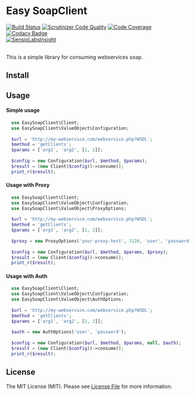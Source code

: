 # Easy SoapClient

[![Build Status](https://travis-ci.org/Thomas-Matheus/easy-soapclient.svg?branch=master)](https://travis-ci.org/Thomas-Matheus/easy-soapclient) [![Scrutinizer Code Quality](https://scrutinizer-ci.com/g/Thomas-Matheus/easy-soapclient/badges/quality-score.png?b=master)](https://scrutinizer-ci.com/g/Thomas-Matheus/easy-soapclient/?branch=master) [![Code Coverage](https://scrutinizer-ci.com/g/Thomas-Matheus/easy-soapclient/badges/coverage.png?b=master)](https://scrutinizer-ci.com/g/Thomas-Matheus/easy-soapclient/?branch=master) [![Codacy Badge](https://api.codacy.com/project/badge/Grade/7090e5cdd4cf4e92971995ff672eb122)](https://www.codacy.com/app/Thomas-Matheus/easy-soapclient?utm_source=github.com&utm_medium=referral&utm_content=Thomas-Matheus/easy-soapclient&utm_campaign=badger)
<br>
[![SensioLabsInsight](https://insight.sensiolabs.com/projects/ba7fc8d5-2156-480c-817c-ed89c13b61ea/big.png)](https://insight.sensiolabs.com/projects/ba7fc8d5-2156-480c-817c-ed89c13b61ea)

<br>
This is a simple library for consuming webservices soap.

## Install
 

## Usage

#### Simple usage
```php
  use EasySoapClient\Client;
  use EasySoapClient\ValueObject\Configuration;
  
  $url = 'http://my-webservice.com/webservice.php?WSDL';
  $method = 'getClients';
  $params = ['arg1', 'arg2', [1, 2]];
  
  $config = new Configuration($url, $method, $params);
  $result = (new Client($config))->consume();
  print_r($result);
```

#### Usage with Proxy

```php
  use EasySoapClient\Client;
  use EasySoapClient\ValueObject\Configuration;
  use EasySoapClient\ValueObject\ProxyOptions;
  
  $url = 'http://my-webservice.com/webservice.php?WSDL';
  $method = 'getClients';
  $params = ['arg1', 'arg2', [1, 2]];
  
  $proxy = new ProxyOptions('your-proxy-host', 3120, 'user', 'password');
  
  $config = new Configuration($url, $method, $params, $proxy);
  $result = (new Client($config))->consume();
  print_r($result);
```

#### Usage with Auth

```php
  use EasySoapClient\Client;
  use EasySoapClient\ValueObject\Configuration;
  use EasySoapClient\ValueObject\AuthOptions;
  
  $url = 'http://my-webservice.com/webservice.php?WSDL';
  $method = 'getClients';
  $params = ['arg1', 'arg2', [1, 2]];
  
  $auth = new AuthOptions('user', 'password');
  
  $config = new Configuration($url, $method, $params, null, $auth);
  $result = (new Client($config))->consume();
  print_r($result);
```

## License

The MIT License (MIT). Please see [License File](https://github.com/Thomas-Matheus/easy-soapclient/blob/master/LICENSE) for more information.
